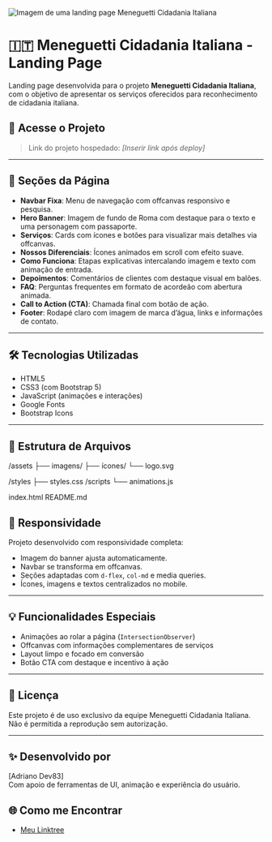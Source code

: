 ![Imagem de uma landing page Meneguetti Cidadania Italiana](https://i.imgur.com/UoqAJvr.png)

# 🇮🇹 Meneguetti Cidadania Italiana - Landing Page

Landing page desenvolvida para o projeto **Meneguetti Cidadania Italiana**, com o objetivo de apresentar os serviços oferecidos para reconhecimento de cidadania italiana.

## 🔗 Acesse o Projeto

> Link do projeto hospedado: _[Inserir link após deploy]_

---

## 📌 Seções da Página

- **Navbar Fixa**: Menu de navegação com offcanvas responsivo e pesquisa.
- **Hero Banner**: Imagem de fundo de Roma com destaque para o texto e uma personagem com passaporte.
- **Serviços**: Cards com ícones e botões para visualizar mais detalhes via offcanvas.
- **Nossos Diferenciais**: Ícones animados em scroll com efeito suave.
- **Como Funciona**: Etapas explicativas intercalando imagem e texto com animação de entrada.
- **Depoimentos**: Comentários de clientes com destaque visual em balões.
- **FAQ**: Perguntas frequentes em formato de acordeão com abertura animada.
- **Call to Action (CTA)**: Chamada final com botão de ação.
- **Footer**: Rodapé claro com imagem de marca d’água, links e informações de contato.

---

## 🛠️ Tecnologias Utilizadas

- HTML5
- CSS3 (com Bootstrap 5)
- JavaScript (animações e interações)
- Google Fonts
- Bootstrap Icons

---

## 📁 Estrutura de Arquivos
/assets
├── imagens/
├── ícones/
└── logo.svg

/styles
├── styles.css
/scripts
└── animations.js

index.html
README.md

## 📱 Responsividade

Projeto desenvolvido com responsividade completa:
- Imagem do banner ajusta automaticamente.
- Navbar se transforma em offcanvas.
- Seções adaptadas com `d-flex`, `col-md` e media queries.
- Ícones, imagens e textos centralizados no mobile.

---

## 💡 Funcionalidades Especiais

- Animações ao rolar a página (`IntersectionObserver`)
- Offcanvas com informações complementares de serviços
- Layout limpo e focado em conversão
- Botão CTA com destaque e incentivo à ação

---

## 🧾 Licença

Este projeto é de uso exclusivo da equipe Meneguetti Cidadania Italiana. Não é permitida a reprodução sem autorização.

---

## ✨ Desenvolvido por

[Adriano Dev83]  
Com apoio de ferramentas de UI, animação e experiência do usuário.

## 🌐 Como me Encontrar

- [Meu Linktree](https://linktr.ee/adrianodev83)

